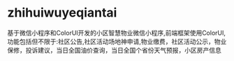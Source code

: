 # zhihuiwuyeqiantai
基于微信小程序和ColorUI开发的小区智慧物业微信小程序,前端框架使用ColorUI,功能包括但不限于:社区公告,社区活动场地神申请,物业缴费，社区活动公示，物业保修，投诉建议，当日全国油价查询，当日全国个省份天气预报，小区房产信息
